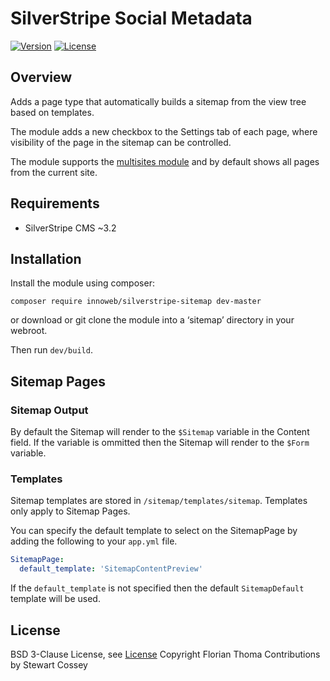 # SilverStripe Social Metadata

[![Version](http://img.shields.io/packagist/v/innoweb/silverstripe-sitemap.svg?style=flat-square)](https://packagist.org/packages/innoweb/silverstripe-sitemap)
[![License](http://img.shields.io/packagist/l/innoweb/silverstripe-sitemap.svg?style=flat-square)](license.md)

## Overview

Adds a page type that automatically builds a sitemap from the view tree based on templates.

The module adds a new checkbox to the Settings tab of each page, where visibility of the page in the sitemap can be controlled.

The module supports the [multisites module](https://github.com/silverstripe-australia/silverstripe-multisites) and by default shows all pages from the current site.

## Requirements

* SilverStripe CMS ~3.2

## Installation

Install the module using composer:
```
composer require innoweb/silverstripe-sitemap dev-master
```
or download or git clone the module into a ‘sitemap’ directory in your webroot.

Then run `dev/build`.

## Sitemap Pages

### Sitemap Output
By default the Sitemap will render to the `$Sitemap` variable in the Content field. If the variable is ommitted then the Sitemap will render to the `$Form` variable.

### Templates
Sitemap templates are stored in `/sitemap/templates/sitemap`. Templates only apply to Sitemap Pages.

You can specify the default template to select on the SitemapPage by adding the following to your `app.yml` file.

```YAML
SitemapPage:
  default_template: 'SitemapContentPreview'
```

If the `default_template` is not specified then the default `SitemapDefault` template will be used.

## License
BSD 3-Clause License, see [License](license.md)
Copyright Florian Thoma
Contributions by Stewart Cossey


